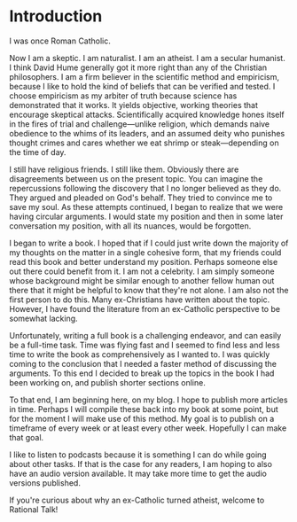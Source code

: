 # Introduction

I was once Roman Catholic.

Now I am a skeptic. I am naturalist. I am an atheist. I am a secular humanist. I think David Hume generally got it more right than any of the Christian philosophers. I am a firm believer in the scientific method and empiricism, because I like to hold the kind of beliefs that can be verified and tested. I choose empiricism as my arbiter of truth because science has demonstrated that it works. It yields objective, working theories that encourage skeptical attacks. Scientifically acquired knowledge hones itself in the fires of trial and challenge&mdash;unlike religion, which demands naive obedience to the whims of its leaders, and an assumed deity who punishes thought crimes and cares whether we eat shrimp or steak&mdash;depending on the time of day.

I still have religious friends. I still like them. Obviously there are disagreements between us on the present topic. You can imagine the repercussions following the discovery that I no longer believed as they do. They argued and pleaded on God's behalf. They tried to convince me to save my soul. As these attempts continued, I began to realize that we were having circular arguments. I would state my position and then in some later conversation my position, with all its nuances, would be forgotten.

I began to write a book. I hoped that if I could just write down the majority of my thoughts on the matter in a single cohesive form, that my friends could read this book and better understand my position. Perhaps someone else out there could benefit from it. I am not a celebrity. I am simply someone whose background might be similar enough to another fellow human out there that it might be helpful to know that they're not alone. I am also not the first person to do this. Many ex-Christians have written about the topic. However, I have found the literature from an ex-Catholic perspective to be somewhat lacking.

Unfortunately, writing a full book is a challenging endeavor, and can easily be a full-time task. Time was flying fast and I seemed to find less and less time to write the book as comprehensively as I wanted to. I was quickly coming to the conclusion that I needed a faster method of discussing the arguments. To this end I decided to break up the topics in the book I had been working on, and publish shorter sections online.

To that end, I am beginning here, on my blog. I hope to publish more articles in time. Perhaps I will compile these back into my book at some point, but for the moment I will make use of this method. My goal is to publish on a timeframe of every week or at least every other week. Hopefully I can make that goal.

I like to listen to podcasts because it is something I can do while going about other tasks. If that is the case for any readers, I am hoping to also have an audio version available. It may take more time to get the audio versions published.

If you're curious about why an ex-Catholic turned atheist, welcome to Rational Talk!
